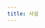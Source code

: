 ```yaml
---
title: 사설
---
```

<script>
    let hr = document.createElement('hr');
    

    function add_posting(url, image, title, des)
    {
        obj.appendChild(hr);

        let div = document.createElemet('div');
        let image = document.createElement('img');
        let obj = event.target;
        
        image.setAttribute('src', "https://giana-blog.netlify.app/assets/"+image);
        obj.appendChild(image);

        div.setAttribute('class', 'post-body');
        let a = document.createElement('a');
        let h2 = document.createElement('h2');
        a.setAttribute('href', url);
        a.setAttribute('class', "post-title");
        a.innerText = title;
        h2.appendChild(a);
        div.appendChild(h2);
        let span = document.createElement('span');
        span.innerText = des;
        div.appendChild(span);
        obj.appendChild(div);
        obj.appendChild(hr);
    }
</script>
    
<div class="posting" onload="add_posting(https://giana-blog.netlify.app/왜-나는-바로-취업-전선에-뛰어들었는가, interview.jpg,왜 나는 바로 취업 전선에 뛰어들었나, 실제 사람들은 어떻게 일하는지 알고 싶었다.)"></div>

<style>
    .post-body
    {
        display:inline-block;
    }
    .posting
    {
        display: flex;
    }
</style>